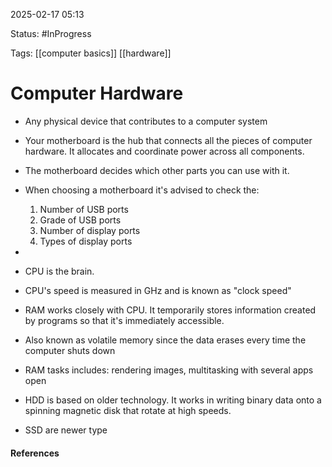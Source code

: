 
2025-02-17 05:13

Status: #InProgress 

Tags: [[computer basics]] [[hardware]] 

# Computer Hardware

- Any physical device that contributes to a computer system

- Your motherboard is the hub that connects all the pieces of computer hardware. It allocates and coordinate power across all components.
- The motherboard decides which other parts you can use with it.
- When choosing a motherboard it's advised to check the:
	1. Number of USB ports
	2. Grade of USB ports
	3. Number of display ports
	4. Types of display ports
- 

- CPU is the brain.
- CPU's speed is measured in GHz and is known as "clock speed"
- RAM works closely with CPU. It temporarily stores information created by programs so that it's immediately accessible.
- Also known as volatile memory since the data erases every time the computer shuts down
- RAM tasks includes: rendering images, multitasking with several apps open

- HDD is based on older technology. It works in writing binary data onto a spinning magnetic disk that rotate at high speeds.
- SSD are newer type 

#### References
